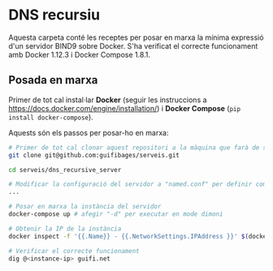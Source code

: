 # DNS recursiu

Aquesta carpeta conté les receptes per posar en marxa la mínima expressió d'un servidor BIND9 sobre Docker. S'ha verificat el correcte funcionament amb Docker 1.12.3 i Docker Compose 1.8.1.

## Posada en marxa

Primer de tot cal instal·lar **Docker** (seguir les instruccions a https://docs.docker.com/engine/installation/) i **Docker Compose** (`pip install docker-compose`).

Aquests són els passos per posar-ho en marxa:

```bash
# Primer de tot cal clonar aquest repositori a la màquina que farà de servidor de DNS.
git clone git@github.com:guifibages/serveis.git

cd serveis/dns_recursive_server

# Modificar la configuració del servidor a "named.conf" per definir com s'ha de comportar el servidor
...

# Posar en marxa la instància del servidor
docker-compose up # afegir "-d" per executar en mode dimoni

# Obtenir la IP de la instància
docker inspect -f '{{.Name}} - {{.NetworkSettings.IPAddress }}' $(docker ps -aq) | grep "dns"

# Verificar el correcte funcionament
dig @<instance-ip> guifi.net
```
